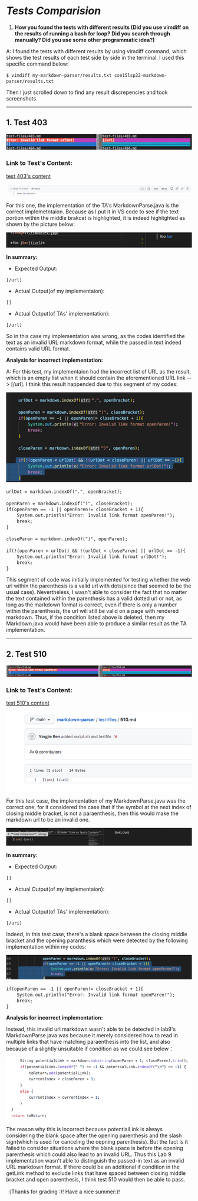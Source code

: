 # _**Tests Comparision**_

1. **How you found the tests with different results (Did you use vimdiff on the results of running a bash for loop? Did you search through manually? Did you use some other programmatic idea?)**

A: I found the tests with different results by using vimdiff command, which shows the test results of each test side by side in the terminal. I used this specific command below:
```
$ vimdiff my-markdown-parser/results.txt cse15lsp22-markdown-parser/results.txt
```
Then I just scrolled down to find any result discrepencies and took screenshots. 

***

## **1. Test 403**

![Image](./lab5/5-1.jpg)

### **Link to Test's Content:**

[test 403's content](https://github.com/Angelsofttoy/markdown-parser/blob/main/test-files/403.md?plain=1)

![Image](./lab5/5-1-2.jpg)

For this one, the implementation of the TA's MarkdownParse.java is the correct implemetntaion. Because as I put it in VS code to see if the text portion within the middle brakcet is highlighted, it is indeed highlighted as shown by the picture below:

![Image](./lab5/5-1-3.jpg)

**In summary:**

* Expected Output:
```
[/url]
```
* Actual Output(of my implementaion):
```
[]
```
* Actual Output(of TAs' implementation):
```
[/url]
```

So in this case my implementation was wrong, as the codes identified the text as an invalid URL markdown format, while the passed in text indeed contains valid URL format. 

**Analysis for incorrect implementation:** 

A: For this test, my implementaion had the incorrect list of URL as the result, which is an empty list when it should contain the aforementioned URL link --> [/url]. I think this result happended due to this segment of my codes:

![Image](./lab5/5-1-4.jpg)

```
urlDot = markdown.indexOf(".", openBracket);

openParen = markdown.indexOf("(", closeBracket);
if(openParen == -1 || openParen!= closeBracket + 1){
    System.out.println("Error: Invalid link format openParen!");
    break;
}

closeParen = markdown.indexOf(")", openParen); 

if(!(openParen < urlDot) && !(urlDot < closeParen) || urlDot == -1){
    System.out.println("Error: Invalid link format urlDot!");
    break;
}
```
This segment of code was initially implemented for testing whether the web url within the parenthesis is a valid url with dots(since that seemed to be the usual case). Nevertheless, I wasn't able to consider the fact that no matter the text contained within the parenthesis has a valid dotted url or not, as long as the markdown format is correct, even if there is only a number within the parenthesis, the url will still be valid on a page with rendered markdown. Thus, if the condition listed above is deleted, then my Markdown.java would have been able to produce a similar result as the TA implementation. 

***

## **2. Test 510**

![Image](./lab5/5-6.jpg)

### **Link to Test's Content:**

[test 510's content](https://github.com/Angelsofttoy/markdown-parser/blob/main/test-files/510.md?plain=1)

![Image](./lab5/5-6-3.jpg)

For this test case, the implementation of my MarkdownParse.java was the correct one, for it considered the case that if the symbol at the next index of closing middle bracket, is not a paraenthesis, then this would make the markdown url to be an invalid one. 

![Image](./lab5/5-6-4.jpg)

**In summary:**

* Expected Output:
```
[]
```
* Actual Output(of my implementaion):
```
[]
```
* Actual Output(of TAs' implementation):
```
[/uri]
```

Indeed, in this test case, there's a blank space between the closing middle bracket and the opening paranthesis which were detected by the following implementation within my codes:

![Image](./lab5/5-6-1.jpg)
```
if(openParen == -1 || openParen!= closeBracket + 1){
    System.out.println("Error: Invalid link format openParen!");
    break;
}
```
**Analysis for incorrect implementation:** 

Instead, this invalid url markdown wasn't able to be detected in lab9's MarkdownParse.java was because it merely considered how to read in multiple links that have matching paraenthesis into the list, and also because of a slightly unsuitable if condition as we could see below：

![Image](./lab5/5-6-2.jpg)

The reason why this is incorrect because potentialLink is always considering the blank space after the opening parenthesis and the slash sign(which is used for canceling the oepning parenthesis). But the fact is it failed to consider situations where the blank space is before the opening parenthesis which could also lead to an invalid URL. Thus this Lab 9 implementation wasn't able to distinguish the passed-in text as an invalid URL markdown format. If there could be an additional if condition in the getLink method to exclude links that have spaced between closing middle bracket and open parenthesis, I think test 510 would then be able to pass. 

（Thanks for grading :)! Have a nice summer:)!